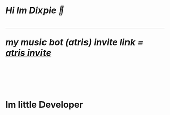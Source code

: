 <h1><em> Hi Im Dixpie 👋 </em> <h1>
<hr>

<em> my music bot (atris) invite link = <a href= "https://discord.com/api/oauth2/authorize?client_id=810888125756211211&permissions=3148800&scope=bot&permissions=70282305&scope=bot" target= "_blank"> atris invite </a> </em>

<br>
<br>
<br>
Im little Developer 
